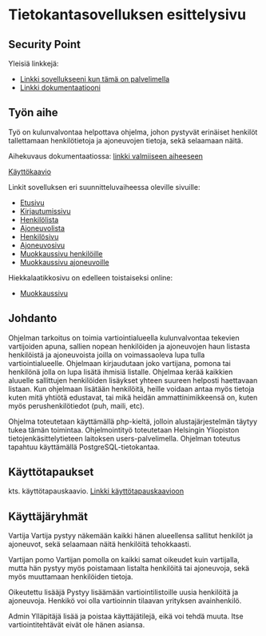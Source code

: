 # Tietokantasovelluksen esittelysivu

<h2>Security Point</h2>

Yleisiä linkkejä:

* [Linkki sovellukseeni kun tämä on palvelimella](http://lkaranko.users.cs.helsinki.fi/securitycheck/)
* [Linkki dokumentaatiooni](https://github.com/Avocadososemix/Tsoha-Bootstrap/blob/master/doc/dokumentaatio.pdf)

## Työn aihe

Työ on kulunvalvontaa helpottava ohjelma, johon pystyvät erinäiset henkilöt tallettamaan henkilötietoja ja ajoneuvojen tietoja, sekä selaamaan näitä.

Aihekuvaus dokumentaatiossa: [linkki valmiiseen aiheeseen](https://github.com/Avocadososemix/Tsoha-Bootstrap/blob/master/doc/dokumentaatio.pdf)

[Käyttökaavio](https://github.com/Avocadososemix/Tsoha-Bootstrap/blob/master/doc/securitypoint.jpg)


Linkit sovelluksen eri suunnitteluvaiheessa oleville sivuille:

* [Etusivu](http://lkaranko.users.cs.helsinki.fi/securitycheck/)
* [Kirjautumissivu](http://lkaranko.users.cs.helsinki.fi/securitycheck/login)
* [Henkilölista](http://lkaranko.users.cs.helsinki.fi/securitycheck/personlist)
* [Ajoneuvolista](http://lkaranko.users.cs.helsinki.fi/securitycheck/vehiclelist)
* [Henkilösivu](http://lkaranko.users.cs.helsinki.fi/securitycheck/person)
* [Ajoneuvosivu](http://lkaranko.users.cs.helsinki.fi/securitycheck/vehicle)
* [Muokkaussivu henkilöille](http://lkaranko.users.cs.helsinki.fi/securitycheck/edit)
* [Muokkaussivu ajoneuvoille](http://lkaranko.users.cs.helsinki.fi/securitycheck/editvehicle)

Hiekkalaatikkosivu on edelleen toistaiseksi online:
 
* [Muokkaussivu](http://lkaranko.users.cs.helsinki.fi/securitycheck/hiekkalaatikko)


<h2>Johdanto</h2>

Ohjelman tarkoitus on toimia vartiointialueella kulunvalvontaa tekevien vartijoiden apuna, sallien nopean henkilöiden ja ajoneuvojen haun listasta henkilöistä ja ajoneuvoista joilla on voimassaoleva lupa tulla vartiointialueelle. Ohjelmaan kirjaudutaan joko vartijana, pomona tai henkilönä jolla on lupa lisätä ihmisiä listalle. Ohjelmaa kerää kaikkien aluuelle sallittujen henkilöiden lisäykset yhteen suureen helposti haettavaan listaan. Kun ohjelmaan lisätään henkilöitä, heille voidaan antaa myös tietoja kuten mitä yhtiötä edustavat, tai mikä heidän ammattinimikkeensä on, kuten myös perushenkilötiedot (puh, maili, etc).

Ohjelma toteutetaan käyttämällä php-kieltä, jolloin alustajärjestelmän täytyy tukea tämän toimintaa. Ohjelmointityö toteutetaan Helsingin Yliopiston tietojenkäsittelytieteen laitoksen users-palvelimella. Ohjelman toteutus tapahtuu käyttämällä PostgreSQL-tietokantaa.



<h2>Käyttötapaukset</h2>

kts. käyttötapauskaavio.
[Linkki käyttötapauskaavioon](https://github.com/Avocadososemix/Tsoha-Bootstrap/blob/master/doc/securitypoint.jpg)


<h2>Käyttäjäryhmät</h2>

Vartija
Vartija pystyy näkemään kaikki hänen alueellensa sallitut henkilöt ja ajoneuvot, sekä selaamaan näitä henkilöitä tehokkaasti.

Vartijan pomo
Vartijan pomolla on kaikki samat oikeudet kuin vartijalla, mutta hän pystyy myös poistamaan listalta henkilöitä tai ajoneuvoja, sekä myös muuttamaan henkilöiden tietoja.

Oikeutettu lisääjä
Pystyy lisäämään vartiointilistoille uusia henkilöitä ja ajoneuvoja. Henkikö voi olla vartioinnin tilaavan yrityksen avainhenkilö.

Admin
Ylläpitäjä lisää ja poistaa käyttäjätilejä, eikä voi tehdä muuta. Itse vartiointitehtävät eivät ole hänen asiansa.

